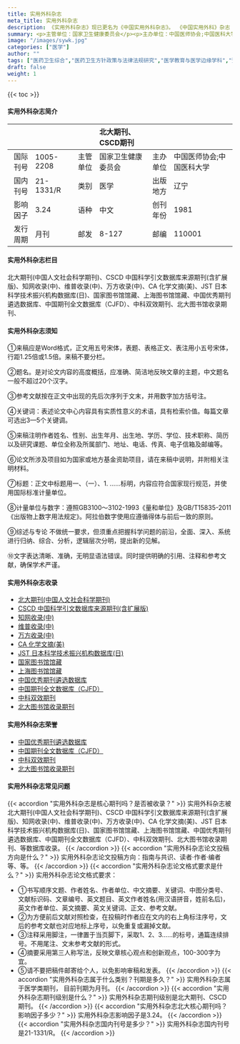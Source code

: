 ```yaml
---
title: 实用外科杂志
meta_title: 实用外科杂志
description: 《实用外科杂志》现已更名为《中国实用外科杂志》。 《中国实用外科》杂志（CN:21-1331/R）内容丰富、思想健康，1981年创刊，目前以月刊形式发行，刊物对外积极扩大宣传，致力于提高杂志质量与影响。杂志以“面向临床，突出实用”为办刊宗旨，致力于为广大外科医生提供实用的学术交流平台。 《中国实用外科》杂志主要报道内容包括普外、泌尿、胸心、神经、血管等各领域的外科手术方法、临床经验、技术改进及最新研究成果。该杂志注重实用性和创新性，致力于推广新技术、新方法和新理念，为外科医生提供实际操作指导和解决方案。 该杂志的编辑团队由一批具有丰富经验和专业背景的外科专家组成，他们来自全国各地的医学高校和医疗机构，具备深厚的专业知识和实践经验。编辑团队严格把关，确保期刊的高质量和学术价值，为读者提供有价值的外科知识和经验分享。
summary: <p>主管单位：国家卫生健康委员会</p><p>主办单位：中国医师协会;中国医科大学</p><p>发行级别：北大期刊、CSCD期刊</p><p>发行周期：月刊</p>
image: "/images/sywk.jpg"
categories: ["医学"]
author: ""
tags: ["医药卫生综合","医药卫生方针政策与法律法规研究","医学教育与医学边缘学科","预防医学与卫生学","中医学","中药学","中西医结合","基础医学","临床医学","感染性疾病及传染病","心血管系统疾病","呼吸系统疾病","消化系统疾病","内分泌腺及全身性疾病","外科学","泌尿科学","妇产科学","儿科学","神经病学","精神病学","肿瘤学","眼科与耳鼻咽喉科","口腔科学","皮肤病与性病","特种医学","急救医学","军事医学与卫生","药学","生物医学工程",]
draft: false
weight: 1
---
```


{{< toc >}}

#### 实用外科杂志简介
|               |                               |               | 北大期刊、CSCD期刊        |               |                           |
| ------------: | :---------------------------- | ------------: | :---------------------------- | ------------: | :------------------------ |
| 国际刊号      | 1005-2208   | 主管单位      | 国家卫生健康委员会     | 主办单位      | 中国医师协会;中国医科大学     |
| 国内刊号      | 21-1331/R        | 类别          | 医学       | 出版地方      | 辽宁           |
| 影响因子      | 3.24        | 语种          | 中文             | 创刊年份      | 1981    |
| 发行周期      | 月刊    | 邮发          | 8-127              | 邮编          | 110001      |

#### 实用外科杂志栏目
<span>北大期刊(中国人文社会科学期刊)</span>、<span>CSCD 中国科学引文数据库来源期刊(含扩展版)</span>、<span>知网收录(中)</span>、<span>维普收录(中)</span>、<span>万方收录(中)</span>、<span>CA 化学文摘(美)</span>、<span>JST 日本科学技术振兴机构数据库(日)</span>、<span>国家图书馆馆藏</span>、<span>上海图书馆馆藏</span>、<span>中国优秀期刊遴选数据库</span>、<span>中国期刊全文数据库（CJFD）</span>、<span>中科双效期刊</span>、<span>北大图书馆收录期刊</span>、

#### 实用外科杂志须知
<p><p>
	①来稿应是Word格式，正文用五号宋体，表题、表格正文、表注用小五号宋体，行距1.25倍或1.5倍。来稿不要分栏。
</p><p>
	②题名。是对论文内容的高度概括，应准确、简洁地反映文章的主题，中文题名一般不超过20个汉字。
</p><p>
	③参考文献按在正文中出现的先后次序列于文末，并用数字加方括号注。
</p><p>
	④关键词：表述论文中心内容具有实质性意义的术语，具有检索价值。每篇文章可选出3—5个关键调。
</p><p>
	⑤来稿注明作者姓名、性别、出生年月、出生地、学历、学位、技术职称、简历以及研究课题、单位全称及所属部门、地址、电话、传真、电子信箱及邮编等。
</p><p>
	⑥论文所涉及项目如为国家或地方基金资助项目，请在来稿中说明，并附相关注明材料。
</p><p>
	⑦标题：正文中标题用一、（一）、1. ……标明，内容应符合国家现行规范，并使用国际标准计量单位。
</p><p>
	⑧计量单位与数字：遵照GB3100～3102-1993《量和单位》及GB/T15835-2011《出版物上数字用法规定》。阿拉伯数字使用应遵循得体与前后一致的原则。
</p><p>
	⑨综述与专论 不做统一要求，但须重点把握科学问题的前沿，全面、深入、系统进行归纳、综合、分析，逻辑层次分明，提出新的见解。
</p><p>
	⑩文字表达清晰、准确，无明显语法错误。同时提供明确的引用、注释和参考文献，确保学术严谨。
</p></p>


#### 实用外科杂志收录
<ul>
    <li class="inline-block">
        <a class="bg-theme-light hover:bg-primary dark:bg-darkmode-theme-light dark:hover:bg-darkmode-primary dark:hover:text-dark m-1 block rounded px-3 py-1 hover:text-white" href="#实用外科杂志收录">
        北大期刊(中国人文社会科学期刊)
        </a>
    </li>
    <li class="inline-block">
        <a class="bg-theme-light hover:bg-primary dark:bg-darkmode-theme-light dark:hover:bg-darkmode-primary dark:hover:text-dark m-1 block rounded px-3 py-1 hover:text-white" href="#实用外科杂志收录">
        CSCD 中国科学引文数据库来源期刊(含扩展版)
        </a>
    </li>
    <li class="inline-block">
        <a class="bg-theme-light hover:bg-primary dark:bg-darkmode-theme-light dark:hover:bg-darkmode-primary dark:hover:text-dark m-1 block rounded px-3 py-1 hover:text-white" href="#实用外科杂志收录">
        知网收录(中)
        </a>
    </li>
    <li class="inline-block">
        <a class="bg-theme-light hover:bg-primary dark:bg-darkmode-theme-light dark:hover:bg-darkmode-primary dark:hover:text-dark m-1 block rounded px-3 py-1 hover:text-white" href="#实用外科杂志收录">
        维普收录(中)
        </a>
    </li>
    <li class="inline-block">
        <a class="bg-theme-light hover:bg-primary dark:bg-darkmode-theme-light dark:hover:bg-darkmode-primary dark:hover:text-dark m-1 block rounded px-3 py-1 hover:text-white" href="#实用外科杂志收录">
        万方收录(中)
        </a>
    </li>
    <li class="inline-block">
        <a class="bg-theme-light hover:bg-primary dark:bg-darkmode-theme-light dark:hover:bg-darkmode-primary dark:hover:text-dark m-1 block rounded px-3 py-1 hover:text-white" href="#实用外科杂志收录">
        CA 化学文摘(美)
        </a>
    </li>
    <li class="inline-block">
        <a class="bg-theme-light hover:bg-primary dark:bg-darkmode-theme-light dark:hover:bg-darkmode-primary dark:hover:text-dark m-1 block rounded px-3 py-1 hover:text-white" href="#实用外科杂志收录">
        JST 日本科学技术振兴机构数据库(日)
        </a>
    </li>
    <li class="inline-block">
        <a class="bg-theme-light hover:bg-primary dark:bg-darkmode-theme-light dark:hover:bg-darkmode-primary dark:hover:text-dark m-1 block rounded px-3 py-1 hover:text-white" href="#实用外科杂志收录">
        国家图书馆馆藏
        </a>
    </li>
    <li class="inline-block">
        <a class="bg-theme-light hover:bg-primary dark:bg-darkmode-theme-light dark:hover:bg-darkmode-primary dark:hover:text-dark m-1 block rounded px-3 py-1 hover:text-white" href="#实用外科杂志收录">
        上海图书馆馆藏
        </a>
    </li>
    <li class="inline-block">
        <a class="bg-theme-light hover:bg-primary dark:bg-darkmode-theme-light dark:hover:bg-darkmode-primary dark:hover:text-dark m-1 block rounded px-3 py-1 hover:text-white" href="#实用外科杂志收录">
        中国优秀期刊遴选数据库
        </a>
    </li>
    <li class="inline-block">
        <a class="bg-theme-light hover:bg-primary dark:bg-darkmode-theme-light dark:hover:bg-darkmode-primary dark:hover:text-dark m-1 block rounded px-3 py-1 hover:text-white" href="#实用外科杂志收录">
        中国期刊全文数据库（CJFD）
        </a>
    </li>
    <li class="inline-block">
        <a class="bg-theme-light hover:bg-primary dark:bg-darkmode-theme-light dark:hover:bg-darkmode-primary dark:hover:text-dark m-1 block rounded px-3 py-1 hover:text-white" href="#实用外科杂志收录">
        中科双效期刊
        </a>
    </li>
    <li class="inline-block">
        <a class="bg-theme-light hover:bg-primary dark:bg-darkmode-theme-light dark:hover:bg-darkmode-primary dark:hover:text-dark m-1 block rounded px-3 py-1 hover:text-white" href="#实用外科杂志收录">
        北大图书馆收录期刊
        </a>
    </li>
</ul>



#### 实用外科杂志荣誉
<ul>
    <li class="inline-block">
        <a class="bg-theme-light hover:bg-primary dark:bg-darkmode-theme-light dark:hover:bg-darkmode-primary dark:hover:text-dark m-1 block rounded px-3 py-1 hover:text-white" href="#实用外科杂志荣誉">
        中国优秀期刊遴选数据库
        </a>
    </li>
    <li class="inline-block">
        <a class="bg-theme-light hover:bg-primary dark:bg-darkmode-theme-light dark:hover:bg-darkmode-primary dark:hover:text-dark m-1 block rounded px-3 py-1 hover:text-white" href="#实用外科杂志荣誉">
        中国期刊全文数据库（CJFD）
        </a>
    </li>
    <li class="inline-block">
        <a class="bg-theme-light hover:bg-primary dark:bg-darkmode-theme-light dark:hover:bg-darkmode-primary dark:hover:text-dark m-1 block rounded px-3 py-1 hover:text-white" href="#实用外科杂志荣誉">
        中科双效期刊
        </a>
    </li>
    <li class="inline-block">
        <a class="bg-theme-light hover:bg-primary dark:bg-darkmode-theme-light dark:hover:bg-darkmode-primary dark:hover:text-dark m-1 block rounded px-3 py-1 hover:text-white" href="#实用外科杂志荣誉">
        北大图书馆收录期刊
        </a>
    </li>
</ul>












#### 实用外科杂志常见问题
{{< accordion "实用外科杂志是核心期刊吗？是否被收录？" >}}
实用外科杂志被北大期刊(中国人文社会科学期刊)、CSCD 中国科学引文数据库来源期刊(含扩展版)、知网收录(中)、维普收录(中)、万方收录(中)、CA 化学文摘(美)、JST 日本科学技术振兴机构数据库(日)、国家图书馆馆藏、上海图书馆馆藏、中国优秀期刊遴选数据库、中国期刊全文数据库（CJFD）、中科双效期刊、北大图书馆收录期刊、等数据库收录。
{{< /accordion >}}
{{< accordion "实用外科杂志论文投稿方向是什么？" >}}
实用外科杂志论文投稿方向：指南与共识、读者·作者·编者等、等。
{{< /accordion >}}
{{< accordion "实用外科杂志论文格式要求是什么？" >}}
实用外科杂志论文格式要求：
- ①书写顺序文题、作者姓名、作者单位、中文摘要、关键词、中图分类号、文献标识码、文章编号、英文题目、英文作者姓名(用汉语拼音，姓前名后)，英文作者单位、英文摘要、英文关键词、正文、参考文献。
- ②为方便前后文献对照检查，在投稿时作者应在文内的右上角标注序号，文后的参考文献也对应地标上序号，以免重复或漏掉文献。
- ③注释采用脚注，一律置于当页脚下，采取1、2、3……的标号，通篇连续排号。不用尾注、文末参考文献的形式。
- ④摘要采用第三人称写法，反映文章核心观点和创新观点，100-300字为宜。
- ⑤请不要把稿件邮寄给个人，以免影响审稿和发表。
{{< /accordion >}}
{{< accordion "实用外科杂志属于什么类别？刊期是多久？" >}}
实用外科杂志属于医学类期刊， 目前刊期为月刊。
{{< /accordion >}}
{{< accordion "实用外科杂志期刊级别是什么？" >}}
实用外科杂志期刊级别是北大期刊、CSCD期刊。
{{< /accordion >}}
{{< accordion "实用外科杂志北大核心期刊吗？影响因子多少？" >}}
实用外科杂志影响因子是3.24。
{{< /accordion >}}
{{< accordion "实用外科杂志国内刊号是多少？" >}}
实用外科杂志国内刊号是21-1331/R。
{{< /accordion >}}